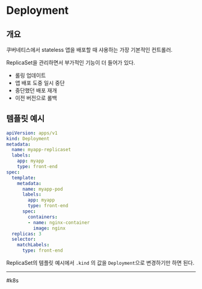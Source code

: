 # Deployment

## 개요

쿠버네티스에서 stateless 앱을 배포할 때 샤용하는 가장 기본적인 컨트롤러.

ReplicaSet을 관리하면서 부가적인 기능이 더 들어가 있다. 

- 롤링 업데이트
- 앱 배포 도중 일시 중단
- 중단했던 배포 재개
- 이전 버전으로 롤백

## 템플릿 예시

```yaml 
apiVersion: apps/v1
kind: Deployment
metadata:
  name: myapp-replicaset
  labels:
  	app: myapp
	type: front-end
spec:
  template:
  	metadata:
	  name: myapp-pod
	  labels:
	    app: myapp
		type: front-end
	  spec:
	    containers:
		- name: nginx-container
		  image: nginx
  replicas: 3
  selector:
    matchLabels:
	  type: front-end
```

ReplicaSet의 템플릿 예시에서 `.kind` 의 값을 `Deployment`으로 변경하기만 하면 된다.


---
#k8s 